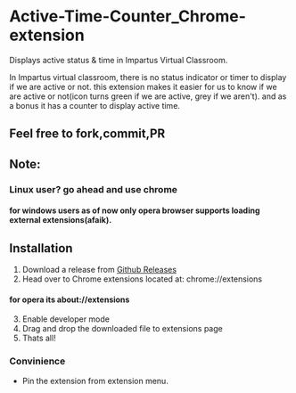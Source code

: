 # Active-Time-Counter_Chrome-extension
Displays active status & time in Impartus Virtual Classroom.

In Impartus virtual classroom, there is no status indicator or timer to display if we are active or not.
this extension makes it easier for us to know if we are active or not(icon turns green if we are active, grey if we aren't).
and as a bonus it has a counter to display active time.
## Feel free to fork,commit,PR
## Note:
### Linux user? go ahead and use chrome  
#### for windows users as of now only opera browser supports loading external extensions(afaik).
## Installation
1. Download a release from [Github Releases](https://github.com/znapci/Active-Time-Counter_Chrome-extension/releases/download/release/ext.crx)
2. Head over to Chrome extensions located at: chrome://extensions 
#### for opera its about://extensions
3. Enable developer mode
4. Drag and drop the downloaded file to extensions page
5. Thats all!
### Convinience
- Pin the extension from extension menu.
